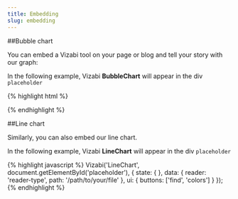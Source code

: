 ```yaml
---
title: Embedding
slug: embedding
---
```


##Bubble chart

You can embed a Vizabi tool on your page or blog and tell your story with our graph:

<div id="bubble-chart-placeholder" class="vizabi-placeholder no-border"></div>

In the following example, Vizabi **BubbleChart** will appear in the div `placeholder`

<!-- <a onclick='openBubbleChartExample()' class="button code-btn"><i class='fa fa-codepen'></i> Codepen</a> -->

{% highlight html %}
<link rel="stylesheet" type="text/css" href="path/to/vizabi.css">
<script src="path/to/vizabi.js"></script>
<div id='placeholder' width="600px" height="400px"></div>
<script>
	var viz = Vizabi('BubbleChart', document.getElementById('placeholder'), {
		state: {
		},
		data: {
			reader: 'reader-type',
			path: '/path/to/your/file'
		},
		ui: {
			buttons: ['find', 'colors', 'fullscreen']
		}
	});
</script>
{% endhighlight %}

##Line chart

Similarly, you can also embed our line chart.

<div id="line-chart-placeholder" class="vizabi-placeholder no-border"></div>

In the following example, Vizabi **LineChart** will appear in the div `placeholder`

<!-- <a onclick='openLineChartExample()' class="button code-btn"><i class='fa fa-codepen'></i> Codepen</a> -->

{% highlight javascript %}
Vizabi('LineChart', document.getElementById('placeholder'), {
	state: {
	},
	data: {
		reader: 'reader-type',
		path: '/path/to/your/file'
	},
	ui: {
		buttons: ['find', 'colors']
	}
});
{% endhighlight %}





<script defer>

function openBubbleChartExample() {
	viewOnCodepen("Bubble Chart", "var viz = Vizabi('BubbleChart', document.getElementById('placeholder'), { data: { reader: 'csv', path: '"+CODEPEN_WAFFLE_ADDRESS+"' }});");
}
function openLineChartExample() {
	viewOnCodepen("Line Chart", "var viz = Vizabi('LineChart', document.getElementById('placeholder'), { data: { reader: 'csv', path: '"+CODEPEN_WAFFLE_ADDRESS+"' }});");
}

ready(function() {

	Vizabi('BubbleChart', document.getElementById('bubble-chart-placeholder'), {
		state: {
      time: {
        value: '1900',
        start: '1800',
        end: '2015'
      },
      entities: {
        dim: "geo",
        show: {
          _defs_: {
            "geo": ["*"],
            "geo.category": ["country"]
          }
        },
        opacitySelectDim: .3,
        opacityRegular: 1,
        },
        marker: {
          space: ["entities", "time"],
          type: "geometry",
          label: {
            use: "property",
            which: "geo.name"
          },
          axis_y: {
            use: "indicator",
            which: "child_mortality_rate_per1000"
          },
          axis_x: {
            use: "indicator",
            which: "gdp_p_cap_const_ppp2011_dollar"
          },
          color: {
            use: "property",
            which: "geo.region"
          },
          size: {
            use: "indicator",
            which: "population"
          }
        }
      },
      data: {
        reader: "csv",
        path: "/preview/data/waffles/dont-panic-poverty.csv"
      },
			ui: {
				buttons: [],
				dialogs: {
					popup: []
				}
			}
		}
	);

	Vizabi('LineChart', document.getElementById('line-chart-placeholder'), {
        state: {
          time: {
            value: "1980",
            start: "1950",
            end: "2015"
          },
          marker: {
            label: {
              use: "property",
              which: "geo.name"
            },
            axis_y: {
              use: "indicator",
              which: "gdp_p_cap_const_ppp2011_dollar",
              scaleType: "log"
            },
            axis_x: {
              use: "indicator",
              which: "time",
              scaleType: "time"
            },
            color: {
              use: "property",
              scaleType: "ordinal",
              which: "geo.name"
            }
          }
        },
        data: {
            reader: 'csv',
            path: '/preview/data/waffles/dont-panic-poverty.csv'
        },
				ui: {
					buttons: [],
					dialogs: {
						popup: []
					}
				}
    });


});
</script>
